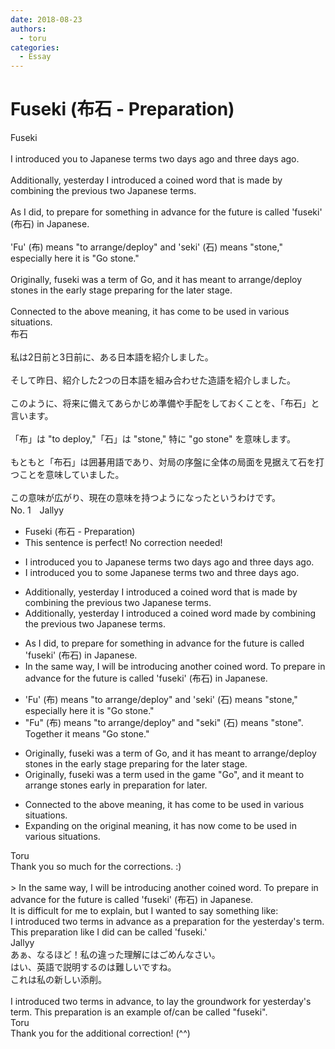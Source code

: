 ```yaml
---
date: 2018-08-23
authors:
  - toru
categories:
  - Essay
---
```


<h1 id="subject_show">Fuseki (布石 - Preparation)</h1>
<div class="date" hidden>Aug 23, 2018 18:47</div>
<div id="post"><div id="body_show_ori">
Fuseki<br/><br/>I introduced you to Japanese terms two days ago and three days ago.<br/><br/>Additionally, yesterday I introduced a coined word that is made by combining the previous two Japanese terms.<br/><br/>As I did, to prepare for something in advance for the future is called 'fuseki' (布石) in Japanese.<br/><br/>'Fu' (布) means "to arrange/deploy" and 'seki' (石) means "stone," especially here it is "Go stone."<br/><br/>Originally, fuseki was a term of Go, and it has meant to arrange/deploy stones in the early stage preparing for the later stage.<br/><br/>Connected to the above meaning, it has come to be used in various situations.
</div></div>

<!-- more -->

<div id="post_ja"><div id="body_show_mo">
布石<br/><br/>私は2日前と3日前に、ある日本語を紹介しました。<br/><br/>そして昨日、紹介した2つの日本語を組み合わせた造語を紹介しました。<br/><br/>このように、将来に備えてあらかじめ準備や手配をしておくことを、「布石」と言います。<br/><br/>「布」は  "to deploy,"「石」は "stone," 特に "go stone" を意味します。<br/><br/>もともと「布石」は囲碁用語であり、対局の序盤に全体の局面を見据えて石を打つことを意味していました。<br/><br/>この意味が広がり、現在の意味を持つようになったというわけです。
</div></div>
<div id="block"><div class="first_name"> No. 1　<span class="just_name">Jallyy</span></div><div id="block2">
<ul class="correction_field">
<li class="incorrect">Fuseki (布石 - Preparation)</li>
<li class="corrected perfect">This sentence is perfect! No correction needed!</li>
</ul>
<ul class="correction_field">
<li class="incorrect">I introduced you to Japanese terms two days ago and three days ago.</li>
<li class="corrected correct">
I introduced you to some Japanese terms two and three days ago.
</li>
</ul>
<ul class="correction_field">
<li class="incorrect">Additionally, yesterday I introduced a coined word that is made by combining the previous two Japanese terms.</li>
<li class="corrected correct">
Additionally, yesterday I introduced a coined word made by combining the previous two Japanese terms.
</li>
</ul>
<ul class="correction_field">
<li class="incorrect">As I did, to prepare for something in advance for the future is called 'fuseki' (布石) in Japanese.</li>
<li class="corrected correct">
In the same way, I will be introducing another coined word. To prepare in advance for the future is called 'fuseki' (布石) in Japanese.
</li>
</ul>
<ul class="correction_field">
<li class="incorrect">'Fu' (布) means "to arrange/deploy" and 'seki' (石) means "stone," especially here it is "Go stone."</li>
<li class="corrected correct">
"Fu" (布) means "to arrange/deploy" and "seki" (石) means "stone". Together it means "Go stone."
</li>
</ul>
<ul class="correction_field">
<li class="incorrect">Originally, fuseki was a term of Go, and it has meant to arrange/deploy stones in the early stage preparing for the later stage.</li>
<li class="corrected correct">
Originally, fuseki was a term used in the game "Go", and it meant to arrange stones early in preparation for later.
</li>
</ul>
<ul class="correction_field">
<li class="incorrect">Connected to the above meaning, it has come to be used in various situations.</li>
<li class="corrected correct">
Expanding on the original meaning, it has now come to be used in various situations.
</li>
</ul>
</div><div class="name"><span class="just_name">Toru</span><br>
Thank you so much for the corrections. :)<br/><br/>&gt; In the same way, I will be introducing another coined word. To prepare in advance for the future is called 'fuseki' (布石) in Japanese.<br/>It is difficult for me to explain, but I wanted to say something like:<br/>I introduced two terms in advance as a preparation for the yesterday's term. This preparation like I did can be called 'fuseki.'
</div>
<div class="name"><span class="just_name">Jallyy</span><br>
あぁ、なるほど！私の違った理解にはごめんなさい。<br/>はい、英語で説明するのは難しいですね。<br/>これは私の新しい添削。<br/><br/>I introduced two terms in advance, to lay the groundwork for yesterday's term. This preparation is an example of/can be called "fuseki".
</div>
<div class="name"><span class="just_name">Toru</span><br>
Thank you for the additional correction! (^^)
</div>
</div>
